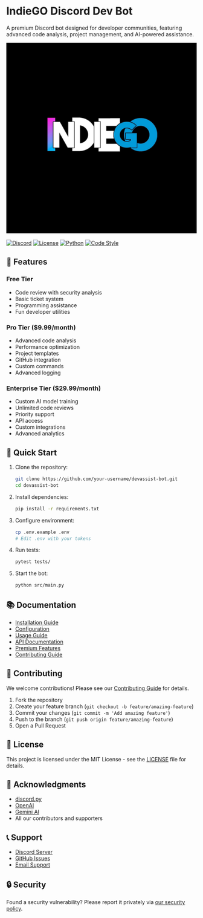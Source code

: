 # IndieGO Discord Dev Bot

A premium Discord bot designed for developer communities, featuring advanced code analysis, project management, and AI-powered assistance.

![DevAssist Banner](IndieGO.JPG)

[![Discord](https://img.shields.io/discord/1292805470117171231)](https://discord.gg/8WXCahpV)
[![License](https://img.shields.io/github/license/Drago-03/IndieGo)](LICENSE)
[![Python](https://img.shields.io/badge/python-3.8%2B-blue)](https://www.python.org/downloads/)
[![Code Style](https://img.shields.io/badge/code%20style-black-black)](https://github.com/psf/black)

## 🌟 Features

### Free Tier
- Code review with security analysis
- Basic ticket system
- Programming assistance
- Fun developer utilities

### Pro Tier ($9.99/month)
- Advanced code analysis
- Performance optimization
- Project templates
- GitHub integration
- Custom commands
- Advanced logging

### Enterprise Tier ($29.99/month)
- Custom AI model training
- Unlimited code reviews
- Priority support
- API access
- Custom integrations
- Advanced analytics

## 🚀 Quick Start

1. Clone the repository:
   ```bash
   git clone https://github.com/your-username/devassist-bot.git
   cd devassist-bot
   ```

2. Install dependencies:
   ```bash
   pip install -r requirements.txt
   ```

3. Configure environment:
   ```bash
   cp .env.example .env
   # Edit .env with your tokens
   ```

4. Run tests:
   ```bash
   pytest tests/
   ```

5. Start the bot:
   ```bash
   python src/main.py
   ```

## 📚 Documentation

- [Installation Guide](wiki/Installation.md)
- [Configuration](wiki/Configuration.md)
- [Usage Guide](wiki/Usage.md)
- [API Documentation](wiki/API.md)
- [Premium Features](wiki/Premium-Features.md)
- [Contributing Guide](wiki/Contributing.md)

## 🤝 Contributing

We welcome contributions! Please see our [Contributing Guide](CONTRIBUTING.md) for details.

1. Fork the repository
2. Create your feature branch (`git checkout -b feature/amazing-feature`)
3. Commit your changes (`git commit -m 'Add amazing feature'`)
4. Push to the branch (`git push origin feature/amazing-feature`)
5. Open a Pull Request

## 📄 License

This project is licensed under the MIT License - see the [LICENSE](LICENSE) file for details.

## 🙏 Acknowledgments

- [discord.py](https://github.com/Rapptz/discord.py)
- [OpenAI](https://openai.com/)
- [Gemini AI](https://gemini.google.com/app)
- All our contributors and supporters

## 📞 Support

- [Discord Server](https://discord.gg/8WXCahpV)
- [GitHub Issues](https://github.com/Drago-03/IndieGo/issues)
- [Email Support](mailto:mantejarora@gmail.com)

## 🔒 Security

Found a security vulnerability? Please report it privately via [our security policy](SECURITY.md).
